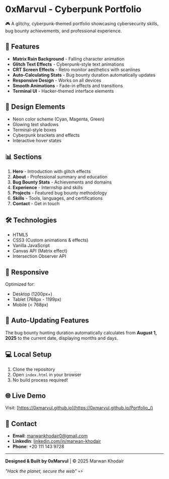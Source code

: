 # 0xMarvul - Cyberpunk Portfolio

🎮 A glitchy, cyberpunk-themed portfolio showcasing cybersecurity skills, bug bounty achievements, and professional experience.

## 🚀 Features

- **Matrix Rain Background** - Falling character animation
- **Glitch Text Effects** - Cyberpunk-style text animations
- **CRT Screen Effects** - Retro monitor aesthetics with scanlines
- **Auto-Calculating Stats** - Bug bounty duration automatically updates
- **Responsive Design** - Works on all devices
- **Smooth Animations** - Fade-in effects and transitions
- **Terminal UI** - Hacker-themed interface elements

## 🎨 Design Elements

- Neon color scheme (Cyan, Magenta, Green)
- Glowing text shadows
- Terminal-style boxes
- Cyberpunk brackets and effects
- Interactive hover states

## 📊 Sections

1. **Hero** - Introduction with glitch effects
2. **About** - Professional summary and education
3. **Bug Bounty Stats** - Achievements and domains
4. **Experience** - Internship and skills
5. **Projects** - Featured bug bounty methodology
6. **Skills** - Tools, languages, and certifications
7. **Contact** - Get in touch

## 🛠️ Technologies

- HTML5
- CSS3 (Custom animations & effects)
- Vanilla JavaScript
- Canvas API (Matrix effect)
- Intersection Observer API

## 📱 Responsive

Optimized for:
- Desktop (1200px+)
- Tablet (768px - 1199px)
- Mobile (< 768px)

## 🎯 Auto-Updating Features

The bug bounty hunting duration automatically calculates from **August 1, 2025** to the current date, displaying months and days.

## 💻 Local Setup

1. Clone the repository
2. Open `index.html` in your browser
3. No build process required!

## 🌐 Live Demo

Visit: [https://0xmarvul.github.io](https://0xmarvul.github.io/Portfolio_/)

## 📧 Contact

- **Email**: marwankhodair0@gmail.com
- **LinkedIn**: [linkedin.com/in/marwan-khodair](https://linkedin.com/in/marwan-khodair)
- **Phone**: +20 111 143 9728

---

**Designed & Built by 0xMarvul** | © 2025 Marwan Khodair

*"Hack the planet, secure the web"* 💀⚡
